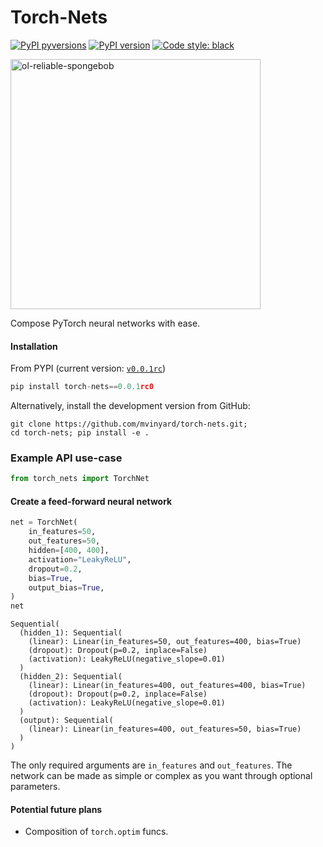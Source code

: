 # Torch-Nets

[![PyPI pyversions](https://img.shields.io/pypi/pyversions/torch-composer.svg)](https://pypi.python.org/pypi/torch-composer/)
[![PyPI version](https://badge.fury.io/py/torch-composer.svg)](https://badge.fury.io/py/torch-composer)
[![Code style: black](https://img.shields.io/badge/code%20style-black-000000.svg)](https://github.com/psf/black)


<a href="https://github.com/mvinyard/torch-nets/"><img src="/docs/imgs/ol-reliable-spongebob.gif" alt="ol-reliable-spongebob" width="400"/></a>

Compose PyTorch neural networks with ease.

#### Installation

From PYPI (current version: [`v0.0.1rc`](https://pypi.org/project/torch-nets/0.0.1rc0/))
```python
pip install torch-nets==0.0.1rc0
```

Alternatively, install the development version from GitHub:
```shell
git clone https://github.com/mvinyard/torch-nets.git;
cd torch-nets; pip install -e .
```

### Example API use-case

```python
from torch_nets import TorchNet
```

#### Create a feed-forward neural network

```python
net = TorchNet(
    in_features=50,
    out_features=50,
    hidden=[400, 400],
    activation="LeakyReLU",
    dropout=0.2,
    bias=True,
    output_bias=True,
)
net
```
```
Sequential(
  (hidden_1): Sequential(
    (linear): Linear(in_features=50, out_features=400, bias=True)
    (dropout): Dropout(p=0.2, inplace=False)
    (activation): LeakyReLU(negative_slope=0.01)
  )
  (hidden_2): Sequential(
    (linear): Linear(in_features=400, out_features=400, bias=True)
    (dropout): Dropout(p=0.2, inplace=False)
    (activation): LeakyReLU(negative_slope=0.01)
  )
  (output): Sequential(
    (linear): Linear(in_features=400, out_features=50, bias=True)
  )
)
```

The only required arguments are `in_features` and `out_features`. The network can be made as simple or complex as you want through optional parameters.


#### Potential future plans

- Composition of `torch.optim` funcs.

